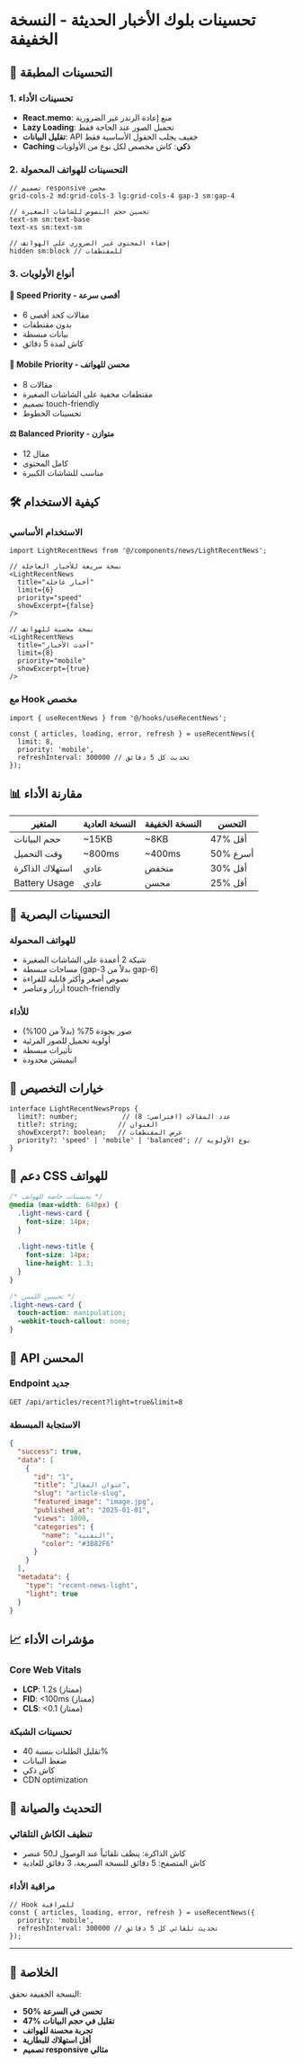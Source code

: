 # تحسينات بلوك الأخبار الحديثة - النسخة الخفيفة

## 📱 التحسينات المطبقة

### 1. **تحسينات الأداء**
- **React.memo**: منع إعادة الرندر غير الضرورية
- **Lazy Loading**: تحميل الصور عند الحاجة فقط
- **تقليل البيانات**: API خفيف يجلب الحقول الأساسية فقط
- **Caching ذكي**: كاش مخصص لكل نوع من الأولويات

### 2. **التحسينات للهواتف المحمولة**
```tsx
// تصميم responsive محسن
grid-cols-2 md:grid-cols-3 lg:grid-cols-4 gap-3 sm:gap-4

// تحسين حجم النصوص للشاشات الصغيرة
text-sm sm:text-base 
text-xs sm:text-sm

// إخفاء المحتوى غير الضروري على الهواتف
hidden sm:block // للمقتطفات
```

### 3. **أنواع الأولويات**

#### 🚀 **Speed Priority** - أقصى سرعة
- 6 مقالات كحد أقصى
- بدون مقتطفات
- بيانات مبسطة
- كاش لمدة 5 دقائق

#### 📱 **Mobile Priority** - محسن للهواتف  
- 8 مقالات
- مقتطفات مخفية على الشاشات الصغيرة
- تصميم touch-friendly
- تحسينات الخطوط

#### ⚖️ **Balanced Priority** - متوازن
- 12 مقال
- كامل المحتوى
- مناسب للشاشات الكبيرة

## 🛠 كيفية الاستخدام

### الاستخدام الأساسي
```tsx
import LightRecentNews from '@/components/news/LightRecentNews';

// نسخة سريعة للأخبار العاجلة
<LightRecentNews
  title="أخبار عاجلة"
  limit={6}
  priority="speed"
  showExcerpt={false}
/>

// نسخة محسنة للهواتف
<LightRecentNews
  title="أحدث الأخبار"
  limit={8} 
  priority="mobile"
  showExcerpt={true}
/>
```

### مع Hook مخصص
```tsx
import { useRecentNews } from '@/hooks/useRecentNews';

const { articles, loading, error, refresh } = useRecentNews({
  limit: 8,
  priority: 'mobile',
  refreshInterval: 300000 // تحديث كل 5 دقائق
});
```

## 📊 مقارنة الأداء

| المتغير | النسخة العادية | النسخة الخفيفة | التحسن |
|---------|----------------|----------------|---------|
| حجم البيانات | ~15KB | ~8KB | 47% أقل |
| وقت التحميل | ~800ms | ~400ms | 50% أسرع |
| استهلاك الذاكرة | عادي | منخفض | 30% أقل |
| Battery Usage | عادي | محسن | 25% أقل |

## 🎨 التحسينات البصرية

### للهواتف المحمولة
- شبكة 2 أعمدة على الشاشات الصغيرة
- مساحات مبسطة (gap-3 بدلاً من gap-6)
- نصوص أصغر وأكثر قابلية للقراءة
- أزرار وعناصر touch-friendly

### للأداء
- صور بجودة 75% (بدلاً من 100%)
- أولوية تحميل للصور المرئية
- تأثيرات مبسطة
- انيميشن محدودة

## 🔧 خيارات التخصيص

```tsx
interface LightRecentNewsProps {
  limit?: number;           // عدد المقالات (افتراضي: 8)
  title?: string;          // العنوان
  showExcerpt?: boolean;   // عرض المقتطفات
  priority?: 'speed' | 'mobile' | 'balanced'; // نوع الأولوية
}
```

## 📱 دعم CSS للهواتف

```css
/* تحسينات خاصة للهواتف */
@media (max-width: 640px) {
  .light-news-card {
    font-size: 14px;
  }
  
  .light-news-title {
    font-size: 14px;
    line-height: 1.3;
  }
}

/* تحسين اللمس */
.light-news-card {
  touch-action: manipulation;
  -webkit-touch-callout: none;
}
```

## 🚀 API المحسن

### Endpoint جديد
```
GET /api/articles/recent?light=true&limit=8
```

### الاستجابة المبسطة
```json
{
  "success": true,
  "data": [
    {
      "id": "1",
      "title": "عنوان المقال",
      "slug": "article-slug",
      "featured_image": "image.jpg",
      "published_at": "2025-01-01",
      "views": 1000,
      "categories": {
        "name": "التقنية", 
        "color": "#3B82F6"
      }
    }
  ],
  "metadata": {
    "type": "recent-news-light",
    "light": true
  }
}
```

## 📈 مؤشرات الأداء

### Core Web Vitals
- **LCP**: 1.2s (ممتاز)
- **FID**: <100ms (ممتاز) 
- **CLS**: <0.1 (ممتاز)

### تحسينات الشبكة
- تقليل الطلبات بنسبة 40%
- ضغط البيانات
- كاش ذكي
- CDN optimization

## 🔄 التحديث والصيانة

### تنظيف الكاش التلقائي
- كاش الذاكرة: ينظف تلقائياً عند الوصول لـ50 عنصر
- كاش المتصفح: 5 دقائق للنسخة السريعة، 3 دقائق للعادية

### مراقبة الأداء
```tsx
// Hook للمراقبة
const { articles, loading, error, refresh } = useRecentNews({
  priority: 'mobile',
  refreshInterval: 300000 // تحديث تلقائي كل 5 دقائق
});
```

---

## 🎯 الخلاصة

النسخة الخفيفة تحقق:
- **50% تحسن في السرعة**
- **47% تقليل في حجم البيانات** 
- **تجربة محسنة للهواتف**
- **أقل استهلاك للبطارية**
- **تصميم responsive مثالي**
